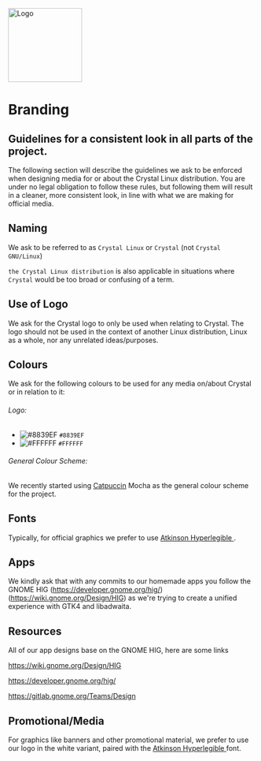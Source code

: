   <a href="https://github.com/crystal-linux/branding">
    <img src="https://getcryst.al/site/assets/other/logo.png" alt="Logo" width="150" height="150">
  </a>

# Branding

## Guidelines for a consistent look in all parts of the project.


The following section will describe the guidelines we ask to be enforced when designing media for or about the Crystal Linux distribution. You are under no legal obligation to follow these rules, but following them will result in a cleaner, more consistent look, in line with what we are making for official media.

## Naming

We ask to be referred to as `Crystal Linux` or `Crystal` (not `Crystal GNU/Linux`)

 `the Crystal Linux distribution` is also applicable in situations where `Crystal` would be too broad or confusing of a term.

## Use of Logo

We ask for the Crystal logo to only be used when relating to Crystal. The logo should not be used in the context of another Linux distribution, Linux as a whole, nor any unrelated ideas/purposes.

## Colours

We ask for the following colours to be used for any media on/about Crystal or in relation to it: 

###### Logo:

- ![#8839EF](https://via.placeholder.com/15/8839EF/000000?text=+) `#8839EF`
- ![#FFFFFF](https://via.placeholder.com/15/FFFFFF/000000?text=+) `#FFFFFF`
 
###### General Colour Scheme:

We recently started using [Catpuccin](https://github.com/catppuccin/catppuccin) Mocha as the general colour scheme for the project.

## Fonts

Typically, for official graphics we prefer to use [Atkinson Hyperlegible ](https://fonts.google.com/specimen/Atkinson+Hyperlegible). 

## Apps 

We kindly ask that with any commits to our homemade apps you follow the GNOME HIG (https://developer.gnome.org/hig/) (https://wiki.gnome.org/Design/HIG) as we're trying to create a unified experience with GTK4 and libadwaita.

## Resources 

All of our app designs base on the GNOME HIG, here are some links

https://wiki.gnome.org/Design/HIG

https://developer.gnome.org/hig/

https://gitlab.gnome.org/Teams/Design

## Promotional/Media

For graphics like banners and other promotional material, we prefer to use our logo in the white variant, paired with the [Atkinson Hyperlegible ](https://fonts.google.com/specimen/Atkinson+Hyperlegible) font.
